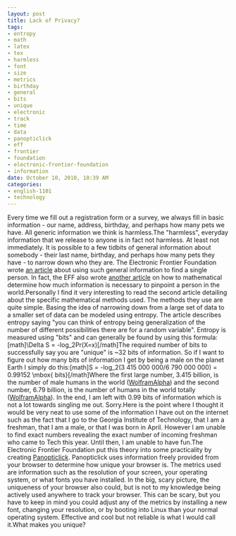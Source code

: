 ```yaml
--- 
layout: post
title: Lack of Privacy?
tags: 
- entropy
- math
- latex
- tex
- harmless
- font
- size
- metrics
- birthday
- general
- bits
- unique
- electronic
- track
- time
- data
- panopticlick
- eff
- frontier
- foundation
- electronic-frontier-foundation
- information
date: October 10, 2010, 10:39 AM
categories: 
- english-1101
- technology
---
```

Every time we fill out a registration form or a survey, we always fill in basic information - our name, address, birthday, and perhaps how many pets we have. All generic information we think is harmless.The "harmless", everyday information that we release to anyone is in fact not harmless. At least not immediately. It is possible to a few tidbits of general information about somebody - their last name, birthday, and perhaps how many pets they have - to narrow down who they are. The Electronic Frontier Foundation wrote [an article](http://www.eff.org/deeplinks/2009/09/what-information-personally-identifiable) about using such general information to find a single person. In fact, the EFF also wrote [another article](https://www.eff.org/deeplinks/2010/01/primer-information-theory-and-privacy) on how to mathematical determine how much information is necessary to pinpoint a person in the world.Personally I find it very interesting to read the second article detailing about the specific mathematical methods used. The methods they use are quite simple. Basing the idea of narrowing down from a large set of data to a smaller set of data can be modeled using entropy. The article describes entropy saying "you can think of entropy being generalization of the number of different possibilities there are for a random variable". Entropy is measured using "bits" and can generally be found by using this formula:[math]\Delta S = -log_2Pr(X=x)[/math]The required number of bits to successfully say you are "unique" is ~32 bits of information. So if I want to figure out how many bits of information I get by being a male on the planet Earth I simply do this:[math]S = -log_2(3 415 000 000/6 790 000 000) = 0.99152 \mbox{ bits}[/math]Where the first large number, 3.415 billion, is the number of male humans in the world ([WolframAlpha](http://www.wolframalpha.com/input/?i=world+male+population)) and the second number, 6.79 billion, is the number of humans in the world totally ([WolframAlpha](http://www.wolframalpha.com/input/?i=world+population)). In the end, I am left with 0.99 bits of information which is not a lot towards singling me out. Sorry.Here is the point where I thought it would be very neat to use some of the information I have out on the internet such as the fact that I go to the Georgia Institute of Technology, that I am a freshman, that I am a male, or that I was born in April. However I am unable to find exact numbers revealing the exact number of incoming freshman who came to Tech this year. Until then, I am unable to have fun.The Electronic Frontier Foundation put this theory into some practicality by creating [Panopticlick](https://panopticlick.eff.org/). Panopticlick uses information freely provided from your browser to determine how unique your browser is. The metrics used are information such as the resolution of your screen, your operating system, or what fonts you have installed. In the big, scary picture, the uniqueness of your browser also could, but is not to my knowledge being actively used anywhere to track your browser. This can be scary, but you have to keep in mind you could adjust any of the metrics by installing a new font, changing your resolution, or by booting into Linux than your normal operating system. Effective and cool but not reliable is what I would call it.What makes you unique? 
